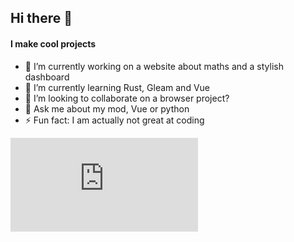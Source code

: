 ## Hi there 👋

#### I make cool projects

- 🔭 I’m currently working on a website about maths and a stylish dashboard
- 🌱 I’m currently learning Rust, Gleam and Vue
- 👯 I’m looking to collaborate on a browser project?
- 💬 Ask me about my mod, Vue or python
- ⚡ Fun fact: I am actually not great at coding


[![Matrix](https://img.shields.io/matrix/elephant-dev-room%3Amatrix.org?style=for-the-badge&logo=Matrix&color=%23000000)](https://matrix.to/#/#elephant-dev-room:matrix.org)

<!--
**Elephant-on-github/Elephant-on-github** is a ✨ _special_ ✨ repository because its `README.md` (this file) appears on your GitHub profile.

Here are some ideas to get you started:

- 🔭 I’m currently working on ...
- 🌱 I’m currently learning ...
- 👯 I’m looking to collaborate on ...
- 🤔 I’m looking for help with ...
- 💬 Ask me about ...
- 📫 How to reach me: ...
- 😄 Pronouns: ...
- ⚡ Fun fact: ...
-->
